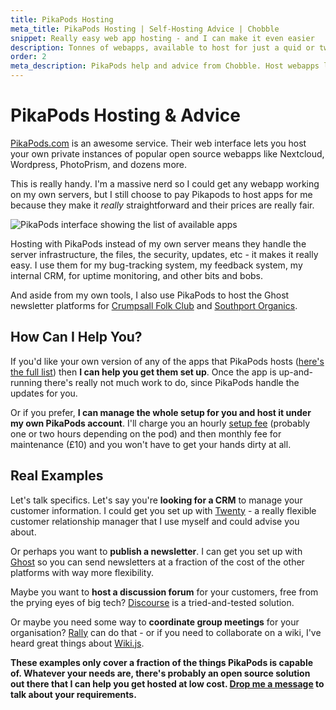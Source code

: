 ```yaml
---
title: PikaPods Hosting
meta_title: PikaPods Hosting | Self-Hosting Advice | Chobble
snippet: Really easy web app hosting - and I can make it even easier
description: Tonnes of webapps, available to host for just a quid or two per month
order: 2
meta_description: PikaPods help and advice from Chobble. Host webapps like Nextcloud, PhotoPrism, WordPress and more
---
```


# PikaPods Hosting & Advice

[PikaPods.com](https://www.pikapods.com) is an awesome service. Their web interface lets you host your own private instances of popular open source webapps like Nextcloud, Wordpress, PhotoPrism, and dozens more.

This is really handy. I'm a massive nerd so I could get any webapp working on my own servers, but I still choose to pay Pikapods to host apps for me because they make it _really_ straightforward and their prices are really fair.

![PikaPods interface showing the list of available apps](/assets/pikapods.png)

Hosting with PikaPods instead of my own server means they handle the server infrastructure, the files, the security, updates, etc - it makes it really easy. I use them for my bug-tracking system, my feedback system, my internal CRM, for uptime monitoring, and other bits and bobs.

And aside from my own tools, I also use PikaPods to host the Ghost newsletter platforms for [Crumpsall Folk Club](/examples/crumpsall-folk-club/) and [Southport Organics](/examples/southport-organics/).

## How Can I Help You?

If you'd like your own version of any of the apps that PikaPods hosts ([here's the full list](https://www.pikapods.com/apps)) then **I can help you get them set up**. Once the app is up-and-running there's really not much work to do, since PikaPods handle the updates for you.

Or if you prefer, **I can manage the whole setup for you and host it under my own PikaPods account**. I'll charge you an hourly [setup fee](/prices/) (probably one or two hours depending on the pod) and then monthly fee for maintenance (£10) and you won't have to get your hands dirty at all.

## Real Examples

Let's talk specifics. Let's say you're **looking for a CRM** to manage your customer information. I could get you set up with [Twenty](https://twenty.com) - a really flexible customer relationship manager that I use myself and could advise you about.

Or perhaps you want to **publish a newsletter**. I can get you set up with [Ghost](https://ghost.org) so you can send newsletters at a fraction of the cost of the other platforms with way more flexibility.

Maybe you want to **host a discussion forum** for your customers, free from the prying eyes of big tech? [Discourse](https://www.discourse.org) is a tried-and-tested solution.

Or maybe you need some way to **coordinate group meetings** for your organisation? [Rally](https://rallly.co) can do that - or if you need to collaborate on a wiki, I've heard great things about [Wiki.js](https://js.wiki).

**These examples only cover a fraction of the things PikaPods is capable of. Whatever your needs are, there's probably an open source solution out there that I can help you get hosted at low cost. [Drop me a message](/contact/) to talk about your requirements.**
